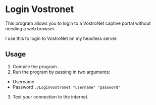 # Login Vostronet
This program allows you to login to a VostroNet captive portal without needing a web browser.

I use this to login to VostroNet on my headless server.

## Usage
1. Compile the program.
2. Run the program by passing in two arguments:
- Username
- Password
`./LoginVostronet "username" "password"`
3. Test your connection to the internet.